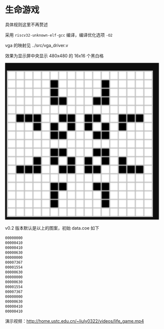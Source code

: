 # 生命游戏

具体规则这里不再赘述

采用 `riscv32-unknown-elf-gcc` 编译，编译优化选项 `-O2`

vga 的映射见 ../src/vga_driver.v

效果为显示屏中央显示 480x480 的 16x16 个黑白格

![default](default.png)

v0.2 版本默认是以上的图案，初始 data.coe 如下

```plaintext
00000000
00000410
00000410
00000630
00000000
00007367
00001554
00000630
00000000
00000630
00001554
00007367
00000000
00000630
00000410
00000410
```

演示视频：<http://home.ustc.edu.cn/~liuly0322/videos/life_game.mp4>
